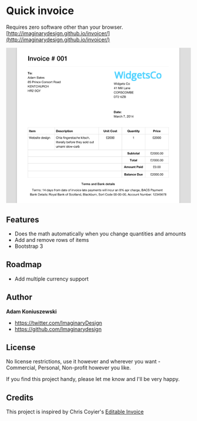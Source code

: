 # Quick invoice

Requires zero software other than your browser. [http://imaginarydesign.github.io/invoicer/](http://imaginarydesign.github.io/invoicer/)

![invoicer](https://github.com/Imaginarydesign/invoicer/raw/master/image.png)

## Features

- Does the math automatically when you change quantities and amounts
- Add and remove rows of items
- Bootstrap 3

## Roadmap

- Add multiple currency support

## Author

**Adam Koniuszewski**

- <https://twitter.com/ImaginaryDesign>
- <https://github.com/Imaginarydesign>

## License

No license restrictions, use it however and wherever you want - Commercial, Personal, Non-profit however you like. 

If you find this project handy, please let me know and I'll be very happy.

## Credits

This project is inspired by Chris Coyier's [Editable Invoice](https://css-tricks.com/editable-invoice-v2/)


